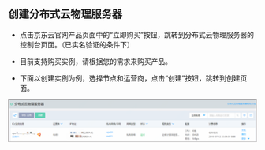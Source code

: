## 创建分布式云物理服务器

- 点击京东云官网产品页面中的“立即购买”按钮，跳转到分布式云物理服务器的控制台页面。（已实名验证的条件下）

- 目前支持购买实例，请根据您的需求来购买产品。

- 下面以创建实例为例，选择节点和运营商，点击“创建”按钮，跳转到创建页面。

![创建分布式列表](https://github.com/jdcloudcom/cn/blob/cn-distributed-cloud-physical-service/documentation/Hyper-Converged-IDC/Distributed-Cloud-Physical-Server/Image/DCPS-002.png)
